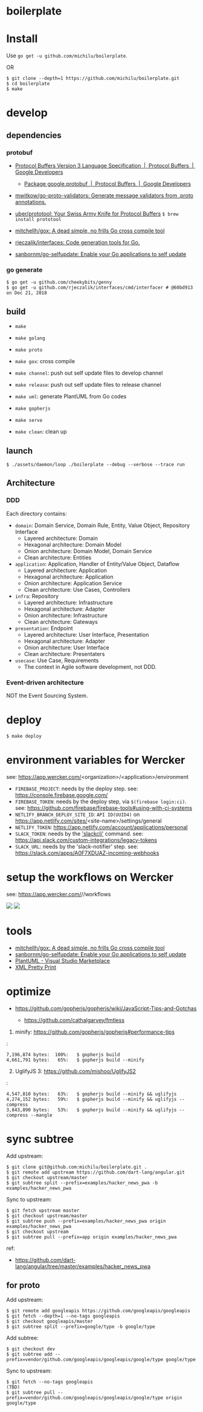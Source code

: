 # boilerplate

# Install
Use `go get -u github.com/michilu/boilerplate`.

OR

```console
$ git clone --depth=1 https://github.com/michilu/boilerplate.git
$ cd boilerplate
$ make
```

# develop

## dependencies

### protobuf
- [Protocol Buffers Version 3 Language Specification  \|  Protocol Buffers  \|  Google Developers](https://developers.google.com/protocol-buffers/docs/reference/proto3-spec)
  - [Package google\.protobuf  \|  Protocol Buffers  \|  Google Developers](https://developers.google.com/protocol-buffers/docs/reference/google.protobuf)
- [mwitkow/go-proto-validators: Generate message validators from .proto annotations.](https://github.com/mwitkow/go-proto-validators/blob/master/validator.proto)
- [uber/prototool: Your Swiss Army Knife for Protocol Buffers](https://github.com/uber/prototool) `$ brew install prototool`

- [mitchellh/gox: A dead simple, no frills Go cross compile tool](https://github.com/mitchellh/gox)
- [rjeczalik/interfaces: Code generation tools for Go.](https://github.com/rjeczalik/interfaces)
- [sanbornm/go-selfupdate: Enable your Go applications to self update](https://github.com/sanbornm/go-selfupdate)

### go generate

```console
$ go get -u github.com/cheekybits/genny
$ go get -u github.com/rjeczalik/interfaces/cmd/interfacer # @60bd913 on Dec 21, 2018
```

## build

- `make`

- `make golang`
- `make proto`
- `make gox`:       cross compile
- `make channel`:   push out self update files to develop channel
- `make release`:   push out self update files to release channel
- `make uml`:       generate PlantUML from Go codes

- `make gopherjs`
- `make serve`

- `make clean`:     clean up

## launch

```console
$ ./assets/daemon/loop ./boilerplate --debug --verbose --trace run
```

## Architecture

### DDD

Each directory contains:
- `domain`: Domain Service, Domain Rule, Entity, Value Object, Repository Interface
  - Layered architecture: Domain
  - Hexagonal architecture: Domain Model
  - Onion architecture: Domain Model, Domain Service
  - Clean architecture: Entities
- `application`: Application, Handler of Entity/Value Object, Dataflow
  - Layered architecture: Application
  - Hexagonal architecture: Application
  - Onion architecture: Application Service
  - Clean architecture: Use Cases, Controllers
- `infra`: Repository
  - Layered architecture: Infrastructure
  - Hexagonal architecture: Adapter
  - Onion architecture: Infrastructure
  - Clean architecture: Gateways
- `presentation`: Endpoint
  - Layered architecture: User Interface, Presentation
  - Hexagonal architecture: Adapter
  - Onion architecture: User Interface
  - Clean architecture: Presentaters
- `usecase`: Use Case, Requirements
  - The context in Agile software development, not DDD.

### Event-driven architecture
NOT the Event Sourcing System.

# deploy

```console
$ make deploy
```

# environment variables for Wercker

see: https://app.wercker.com/<organization\>/<application\>/environment

- `FIREBASE_PROJECT`: needs by the deploy step. see: https://console.firebase.google.com/
- `FIREBASE_TOKEN`: needs by the deploy step, via `$(firebase login:ci)`. see: https://github.com/firebase/firebase-tools#using-with-ci-systems
- `NETLIFY_BRANCH_DEPLOY_SITE_ID`: `API ID(UUID4)` on https://app.netlify.com/sites/<site-name\>/settings/general
- `NETLIFY_TOKEN`: https://app.netlify.com/account/applications/personal
- `SLACK_TOKEN`: needs by the ['slackcli'](https://github.com/cixtor/slackcli) command. see: https://api.slack.com/custom-integrations/legacy-tokens
- `SLACK_URL`: needs by the 'slack-notifier' step. see: https://slack.com/apps/A0F7XDUAZ-incoming-webhooks

# setup the workflows on Wercker

see: https://app.wercker.com/<organization>/<application>/workflows

![](assets/wercker-pipeline.png)
![](assets/wercker-workflow.png)

# tools
- [mitchellh/gox: A dead simple, no frills Go cross compile tool](https://github.com/mitchellh/gox)
- [sanbornm/go-selfupdate: Enable your Go applications to self update](https://github.com/sanbornm/go-selfupdate)
- [PlantUML - Visual Studio Marketplace](https://marketplace.visualstudio.com/items?itemName=jebbs.plantuml)
- [XML Pretty Print](https://jsonformatter.org/xml-pretty-print)

# optimize

- https://github.com/gopherjs/gopherjs/wiki/JavaScript-Tips-and-Gotchas<Paste>
  - https://github.com/cathalgarvey/fmtless

1. minify: https://github.com/gopherjs/gopherjs#performance-tips

:

    7,196,874 bytes:  100%:   $ gopherjs build
    4,661,791 bytes:   65%:   $ gopherjs build --minify

2. UglifyJS 3: https://github.com/mishoo/UglifyJS2

:

    4,547,810 bytes:   63%:   $ gopherjs build --minify && uglifyjs
    4,274,152 bytes:   59%:   $ gopherjs build --minify && uglifyjs --compress
    3,843,890 bytes:   53%:   $ gopherjs build --minify && uglifyjs --compress --mangle

# sync subtree

Add upstream:
```console
$ git clone git@github.com:michilu/boilerplate.git .
$ git remote add upstream https://github.com/dart-lang/angular.git
$ git checkout upstream/master
$ git subtree split --prefix=examples/hacker_news_pwa -b examples/hacker_news_pwa
```

Sync to upstream:
```console
$ git fetch upstream master
$ git checkout upstream/master
$ git subtree push --prefix=examples/hacker_news_pwa origin examples/hacker_news_pwa
$ git checkout upstream
$ git subtree pull --prefix=app origin examples/hacker_news_pwa
```

ref:
- https://github.com/dart-lang/angular/tree/master/examples/hacker_news_pwa

## for proto

Add upstream:
```console
$ git remote add googleapis https://github.com/googleapis/googleapis
$ git fetch --depth=1 --no-tags googleapis
$ git checkout googleapis/master
$ git subtree split --prefix=google/type -b google/type
```

Add subtree:
```console
$ git checkout dev
$ git subtree add --prefix=vendor/github.com/googleapis/googleapis/google/type google/type
```

Sync to upstream:
```console
$ git fetch --no-tags googleapis
(TBD)
$ git subtree pull --prefix=vendor/github.com/googleapis/googleapis/google/type origin google/type
```
